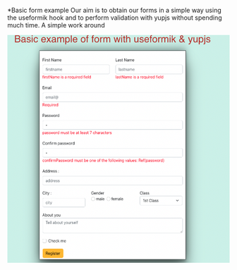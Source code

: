 *Basic form example
Our aim is to obtain our forms in a simple way using the useformik hook and to perform validation with yupjs without spending much time. A simple work around

![From picture][def]

[def]: /formExample/src/formik.png
